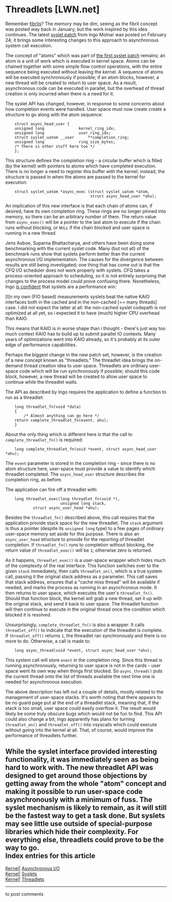 # Threadlets [LWN.net]

Remember [fibrils](http://lwn.net/Articles/219954/)? The memory may be dim, seeing as the fibril concept was posted way back in January, but the work inspired by this idea continues. The latest [syslet patch](http://lwn.net/Articles/223800/) from Ingo Molnar was posted on February 24; it brings some interesting changes to this approach to asynchronous system call execution. 

The concept of "atoms" which was part of [the first syslet patch](http://lwn.net/Articles/221913/) remains; an atom is a unit of work which is executed in kernel space. Atoms can be chained together with some simple flow control operations, with the entire sequence being executed without leaving the kernel. A sequence of atoms will be executed synchronously if possible; if an atom blocks, however, a new thread will be created to return to user space. As a result, asynchronous code can be executed in parallel, but the overhead of thread creation is only incurred when there is a need for it. 

The syslet API has changed, however, in response to some concerns about how completion events were handled. User space must now create create a structure to go along with the atom sequence: 
    
    
        struct async_head_user {
    	unsigned long				kernel_ring_idx;
    	unsigned long				user_ring_idx;
    	struct syslet_uatom __user		**completion_ring;
    	unsigned long				ring_size_bytes;
    	/* There is other stuff here too */
        };
    

This structure defines the completion ring - a circular buffer which is filled (by the kernel) with pointers to atoms which have completed execution. There is no longer a need to register this buffer with the kernel; instead, the structure is passed in when the atoms are passed to the kernel for execution: 
    
    
        struct syslet_uatom *async_exec (struct syslet_uatom *atom,
                                         struct async_head_user *ahu);
    

An implication of this new interface is that each chain of atoms can, if desired, have its own completion ring. These rings are no longer pinned into memory, so there can be an arbitrary number of them. The return value from `async_exec()` will be a pointer to the last atom to execute if the chain runs without blocking, or `NULL` if the chain blocked and user space is running in a new thread. 

Jens Axboe, Suparna Bhattacharya, and others have been doing some benchmarking with the current syslet code. Many (but not all) of the benchmark runs show that syslets perform better than the current asynchronous I/O implementation. The causes for the divergence between results are still being investigated; one thing that has come out is that the CFQ I/O scheduler does not work properly with syslets. CFQ takes a process-oriented approach to scheduling, so it is not entirely surprising that changes to the process model could prove confusing there. Nonetheless, Ingo [is confident](/Articles/223925/) that syslets are a performance win: 

[I]n my own (FIO based) measurements syslets beat the native KAIO interfaces both in the cached and in the non-cached [== many threads] case. I did not expect the latter at all: the non-cached syslet codepath is not optimized at all yet, so i expected it to have (much) higher CPU overhead than KAIO. 

This means that KAIO is in worse shape than i thought - there's just way too much context KAIO has to build up to submit parallel IO contexts. Many years of optimizations went into KAIO already, so it's probably at its outer edge of performance capabilities. 

Perhaps the biggest change in the new patch set, however, is the creation of a new concept known as "threadlets." The threadlet idea brings the on-demand thread creation idea to user space. Threadlets are ordinary user-space code which will be run synchronously if possible; should this code block, however, a new thread will be created to allow user space to continue while the threadlet waits. 

The API as described by Ingo requires the application to define a function to run as a threadlet: 
    
    
        long threadlet_fn(void *data)
        {
            /* Almost anything can go here */
    	return complete_threadlet_fn(event, ahu);
        }
    

About the only thing which is different here is that the call to `complete_threadlet_fn()` is required: 
    
    
        long complete_threadlet_fn(void *event, struct async_head_user *ahu);
    

The `event` parameter is stored in the completion ring - since there is no atom structure here, user-space must provide a value to identify which threadlet completed. The `async_head_user` structure describes the completion ring, as before. 

The application can fire off a threadlet with: 
    
    
        long threadlet_exec(long threadlet_fn(void *),
                            unsigned long stack,
    			struct async_user_head *ahu);
    

Besides the `threadlet_fn()` described above, this call requires that the application provide stack space for the new threadlet. The `stack` argument is thus a pointer (despite its `unsigned long` type) to a few pages of ordinary user-space memory set aside for this purpose. There is also an `async_user_head` structure to provide for the reporting of threadlet completion. If `threadlet_fn()` runs to completion without blocking, the return value of `threadlet_exec()` will be `1`; otherwise zero is returned. 

As it happens, `threadlet_exec()` is a user-space wrapper which hides much of the complexity of the real interface. This function switches over to the given `stack` immediately, then calls `threadlet_on()`, which is a true system call, passing it the original stack address as a parameter. This call saves that stack address, ensures that a "cache miss thread" will be available if needed, and marks the process as running in an asynchronous mode. It then returns to user space, which executes the user's `threadlet_fn()`. Should that function block, the kernel will grab a new thread, set it up with the original stack, and send it back to user space. The threadlet function will then continue to execute in the original thread once the condition which blocked it is resolved. 

Unsurprisingly, `complete_threadlet_fn()` is also a wrapper. It calls `threadlet_off()` to indicate that the execution of the threadlet is complete. If `threadlet_off()` returns `1`, the threadlet ran synchronously and there is no more to do. Otherwise, a call is made to: 
    
    
        long async_thread(void *event, struct async_head_user *ahu);
    

This system call will store `event` in the completion ring. Since this thread is running asynchronously, returning to user space is not in the cards - user space went its own way when things first blocked. So `async_thread()` puts the current thread onto the list of threads available the next time one is needed for asynchronous execution. 

The above description has left out a couple of details, mostly related to the management of user-space stacks. It's worth noting that there appears to be no guard page put at the end of a threadlet stack, meaning that, if the stack is too small, user space could easily overflow it. The result would likely be some truly obscure bugs which would not be fun to find. This API could also change a bit; Ingo apparently has plans for turning `threadlet_on()` and `threadlet_off()` into vsyscalls which could execute without going into the kernel at all. That, of course, would improve the performance of threadlets further. 

While the syslet interface provided interesting functionality, it was immediately seen as being hard to work with. The new threadlet API was designed to get around those objections by getting away from the whole "atom" concept and making it possible to run user-space code asynchronously with a minimum of fuss. The syslet mechanism is likely to remain, as it will still be the fastest way to get a task done. But syslets may see little use outside of special-purpose libraries which hide their complexity. For everything else, threadlets could prove to be the way to go.  
Index entries for this article  
---  
[Kernel](/Kernel/Index)| [Asynchronous I/O](/Kernel/Index#Asynchronous_IO)  
[Kernel](/Kernel/Index)| [Syslets](/Kernel/Index#Syslets)  
[Kernel](/Kernel/Index)| [Threadlets](/Kernel/Index#Threadlets)  
  


* * *

to post comments 
